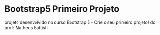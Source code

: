 # Bootstrap5 Primeiro Projeto
 projeto desenvolvido no curso Bootstrap 5 - Crie o seu primeiro projeto! do prof: Matheus Battisti
